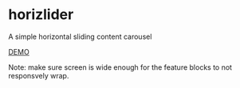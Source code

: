 horizlider
==========

A simple horizontal sliding content carousel

[DEMO](https://jsfiddle.net/4eykLfms/4/)

Note: make sure screen is wide enough for the feature blocks to not responsvely wrap.
